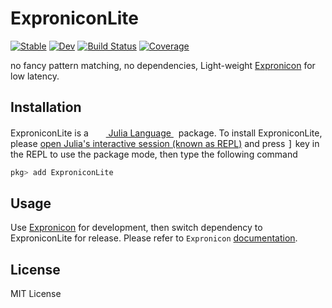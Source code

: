 # ExproniconLite

[![Stable](https://img.shields.io/badge/docs-stable-blue.svg)](https://Roger-luo.github.io/Expronicon.jl/stable)
[![Dev](https://img.shields.io/badge/docs-dev-blue.svg)](https://Roger-luo.github.io/Expronicon.jl/dev)
[![Build Status](https://github.com/Roger-luo/ExproniconLite.jl/workflows/CI/badge.svg)](https://github.com/Roger-luo/ExproniconLite.jl/actions)
[![Coverage](https://codecov.io/gh/Roger-luo/ExproniconLite.jl/branch/master/graph/badge.svg)](https://codecov.io/gh/Roger-luo/ExproniconLite.jl)

no fancy pattern matching, no dependencies, Light-weight [Expronicon](https://github.com/Roger-luo/Expronicon.jl) for low latency.

## Installation

<p>
ExproniconLite is a &nbsp;
    <a href="https://julialang.org">
        <img src="https://raw.githubusercontent.com/JuliaLang/julia-logo-graphics/master/images/julia.ico" width="16em">
        Julia Language
    </a>
    &nbsp; package. To install ExproniconLite,
    please <a href="https://docs.julialang.org/en/v1/manual/getting-started/">open
    Julia's interactive session (known as REPL)</a> and press <kbd>]</kbd> key in the REPL to use the package mode, then type the following command
</p>

```julia
pkg> add ExproniconLite
```

## Usage

Use [Expronicon](https://github.com/Roger-luo/Expronicon.jl) for development, then switch dependency
to ExproniconLite for release. Please refer to `Expronicon` [documentation](https://Roger-luo.github.io/Expronicon.jl/stable).

## License

MIT License
